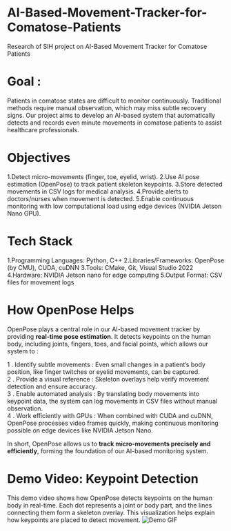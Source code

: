 # AI-Based-Movement-Tracker-for-Comatose-Patients
Research of SIH project on AI-Based Movement Tracker  for Comatose Patients

# Goal : 
Patients in comatose states are difficult to monitor continuously. Traditional methods require manual observation, which may miss subtle recovery signs. Our project aims to develop an AI-based system that automatically detects and records even minute movements in comatose patients to assist healthcare professionals.

# Objectives
1.Detect micro-movements (finger, toe, eyelid, wrist).
2.Use AI pose estimation (OpenPose) to track patient skeleton keypoints.
3.Store detected movements in CSV logs for medical analysis.
4.Provide alerts to doctors/nurses when movement is detected.
5.Enable continuous monitoring with low computational load using edge devices (NVIDIA Jetson Nano GPU).

# Tech Stack
1.Programming Languages: Python, C++
2.Libraries/Frameworks: OpenPose (by CMU), CUDA, cuDNN
3.Tools: CMake, Git, Visual Studio 2022
4.Hardware: NVIDIA Jetson nano for edge computing
5.Output Format: CSV files for movement logs

# How OpenPose Helps
OpenPose plays a central role in our AI-based movement tracker by providing **real-time pose estimation**. It detects keypoints on the human body, including joints, fingers, toes, and facial points, which allows our system to :

1 . Identify subtle movements : Even small changes in a patient’s body position, like finger twitches or eyelid movements, can be captured.  
2 . Provide a visual reference : Skeleton overlays help verify movement detection and ensure accuracy.  
3 . Enable automated analysis : By translating body movements into keypoint data, the system can log movements in CSV files without manual observation.  
4 . Work efficiently with GPUs : When combined with CUDA and cuDNN, OpenPose processes video frames quickly, making continuous monitoring possible on edge devices like NVIDIA Jetson Nano.  

In short, OpenPose allows us to **track micro-movements precisely and efficiently**, forming the foundation of our AI-based monitoring system.

# Demo Video: Keypoint Detection
This demo video shows how OpenPose detects keypoints on the human body in real-time. Each dot represents a joint or body part, and the lines connecting them form a skeleton overlay. This visualization helps explain how keypoints are placed to detect movement.
        ![Demo GIF](open_pose_demo_video.gif)
              
